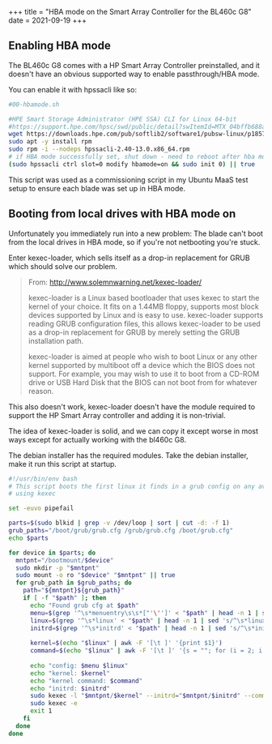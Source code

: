 +++
title = "HBA mode on the Smart Array Controller for the BL460c G8"
date = 2021-09-19
+++

## Enabling HBA mode

The BL460c G8 comes with a HP Smart Array Controller preinstalled, and it doesn't have an obvious supported way to enable passthrough/HBA mode.

You can enable it with hpssacli like so:

```bash
#00-hbamode.sh

#HPE Smart Storage Administrator (HPE SSA) CLI for Linux 64-bit
#https://support.hpe.com/hpsc/swd/public/detail?swItemId=MTX_04bffb688a73438598fef81ddd
wget https://downloads.hpe.com/pub/softlib2/software1/pubsw-linux/p1857046646/v114618/hpssacli-2.40-13.0.x86_64.rpm
sudo apt -y install rpm
sudo rpm -i --nodeps hpssacli-2.40-13.0.x86_64.rpm
# if HBA mode successfully set, shut down - need to reboot after hba mode set or commissioning will be wrong
(sudo hpssacli ctrl slot=0 modify hbamode=on && sudo init 0) || true
```

This script was used as a commissioning script in my Ubuntu MaaS test setup to ensure each blade was set up in HBA mode.

## Booting from local drives with HBA mode on

Unfortunately you immediately run into a new problem: The blade can't boot from the local drives in HBA mode, so if you're not netbooting you're stuck.

Enter kexec-loader, which sells itself as a drop-in replacement for GRUB which should solve our problem.

> From: http://www.solemnwarning.net/kexec-loader/
> 
>  kexec-loader is a Linux based bootloader that uses kexec to start the kernel of your choice. It fits on a 1.44MB floppy, supports most block devices supported by Linux and is easy to use. kexec-loader supports reading GRUB configuration files, this allows kexec-loader to be used as a drop-in replacement for GRUB by merely setting the GRUB installation path.
> 
> kexec-loader is aimed at people who wish to boot Linux or any other kernel supported by multiboot off a device which the BIOS does not support. For example, you may wish to use it to boot from a CD-ROM drive or USB Hard Disk that the BIOS can not boot from for whatever reason. 

This also doesn't work, kexec-loader doesn't have the module required to support the HP Smart Array controller and adding it is non-trivial.

The idea of kexec-loader is solid, and we can copy it except worse in most ways except for actually working with the bl460c G8.

The debian installer has the required modules. Take the debian installer, make it run this script at startup.

```bash
#!/usr/bin/env bash
# This script boots the first linux it finds in a grub config on any available mount point
# using kexec

set -euvo pipefail

parts=$(sudo blkid | grep -v /dev/loop | sort | cut -d: -f 1)
grub_paths="/boot/grub/grub.cfg /grub/grub.cfg /boot/grub.cfg"
echo $parts

for device in $parts; do
  mntpnt="/bootmount/$device"
  sudo mkdir -p "$mntpnt"
  sudo mount -o ro "$device" "$mntpnt" || true
  for grub_path in $grub_paths; do
    path="${mntpnt}${grub_path}"
    if [ -f "$path" ]; then
      echo "Found grub cfg at $path"
      menu=$(grep '^\s*menuentry\s\s*["'\'']' < "$path" | head -n 1 | sed 's/^\s*//g' || true)
      linux=$(grep '^\s*linux' < "$path" | head -n 1 | sed 's/^\s*linux\s*//' | sed 's/\s*$//' || true)
      initrd=$(grep '^\s*initrd' < "$path" | head -n 1 | sed 's/^\s*initrd\s*//' | sed 's/\s*$//' || true)
      
      kernel=$(echo "$linux" | awk -F '[\t ]' '{print $1}')
      command=$(echo "$linux" | awk -F '[\t ]' '{s = ""; for (i = 2; i <= NF; i++) s = s $i " "; print s}')
      
      echo "config: $menu $linux"
      echo "kernel: $kernel"
      echo "kernel command: $command"
      echo "initrd: $initrd"
      sudo kexec -l "$mntpnt/$kernel" --initrd="$mntpnt/$initrd" --command-line="$command"
      sudo kexec -e
      exit 1
    fi
  done
done
```
